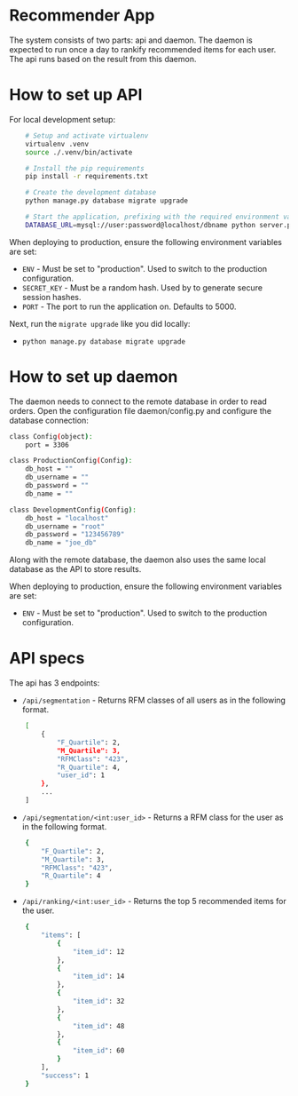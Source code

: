 # Recommender App

The system consists of two parts: api and daemon.
The daemon is expected to run once a day to rankify recommended items for each user.
The api runs based on the result from this daemon.

How to set up API
=================
For local development setup:
```bash
    # Setup and activate virtualenv
    virtualenv .venv
    source ./.venv/bin/activate

    # Install the pip requirements
    pip install -r requirements.txt

    # Create the development database
    python manage.py database migrate upgrade

    # Start the application, prefixing with the required environment variables
    DATABASE_URL=mysql://user:password@localhost/dbname python server.py
```

When deploying to production, ensure the following environment variables are set:

* `ENV` - Must be set to "production". Used to switch to the production configuration.
* `SECRET_KEY` - Must be a random hash. Used by to generate secure session hashes.
* `PORT` - The port to run the application on. Defaults to 5000.

Next, run the `migrate upgrade` like you did locally:

* `python manage.py database migrate upgrade`

How to set up daemon
====================
The daemon needs to connect to the remote database in order to read orders.
Open the configuration file daemon/config.py and configure the database connection:
```bash
class Config(object):
    port = 3306

class ProductionConfig(Config):
    db_host = ""
    db_username = ""
    db_password = ""
    db_name = ""

class DevelopmentConfig(Config):
    db_host = "localhost"
    db_username = "root"
    db_password = "123456789"
    db_name = "joe_db"
```
Along with the remote database, the daemon also uses the same local database as the API to store results.

When deploying to production, ensure the following environment variables are set:

* `ENV` - Must be set to "production". Used to switch to the production configuration.

API specs
=========
The api has 3 endpoints:
* `/api/segmentation` - Returns RFM classes of all users as in the following format.
```bash
    [
        {
            "F_Quartile": 2,
            "M_Quartile": 3,
            "RFMClass": "423",
            "R_Quartile": 4,
            "user_id": 1
        },
        ...
    ]
```
* `/api/segmentation/<int:user_id>` - Returns a RFM class for the user as in the following format.
```bash
    {
        "F_Quartile": 2,
        "M_Quartile": 3,
        "RFMClass": "423",
        "R_Quartile": 4
    }
```
* `/api/ranking/<int:user_id>` - Returns the top 5 recommended items for the user.
```bash
    {
        "items": [
            {
                "item_id": 12
            },
            {
                "item_id": 14
            },
            {
                "item_id": 32
            },
            {
                "item_id": 48
            },
            {
                "item_id": 60
            }
        ],
        "success": 1
    }
```
